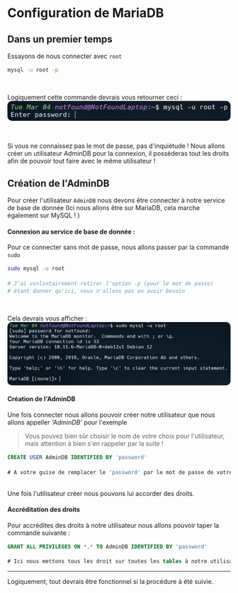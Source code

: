 # Configuration de MariaDB

## Dans un premier temps

Essayons de nous connecter avec `root`

```bash
mysql -u root -p
```

<br/>

Logiquement cette commande devrais vous retourner ceci :
<img src="./imgs/mysql_root_output.png" style="border-radius: 10px; ">

<br/>

Si vous ne connaissez pas le mot de passe, pas d'inquiétude ! Nous allons créer un utilisateur AdminDB pour la connexion, il possèderas tout les droits afin de pouvoir tout faire avec le même utilisateur !

## Création de l'AdminDB

Pour créer l'utilisateur `AdminDB` nous devons être connecter à notre service de base de donnée (Ici nous allons être sur MariaDB, cela marche également sur MySQL ! )

#### **Connexion au service de base de donnée :**

Pour ce connecter sans mot de passe, nous allons passer par la commande `sudo`

```bash
sudo mysql -u root

# J'ai vonlontairement retirer l'option -p (pour le mot de passe)
# étant donner qu'ici, nous n'allons pas en avoir besoin
```

<br/>

Cela devrais vous afficher :
<img src="./imgs/mysql_sudo_output.png" style="border-radius: 10px; ">

#### **Création de l'AdminDB**

Une fois connecter nous allons pouvoir créer notre utilisateur que nous allons appeller _'AdminDB'_ pour l'exemple

> Vous pouvez bien sûr choisir le nom de votre choix pour l'utilisateur, mais attention à bien s'en rappeler par la suite !

```SQL
CREATE USER AdminDB IDENTIFIED BY 'password'

# A votre guise de remplacer le 'password' par le mot de passe de votre choix
```

<br/>
Une fois l'utilisateur créer nous pouvons lui accorder des droits.

#### **Accréditation des droits**

Pour accrédites des droits à notre utilisateur nous allons pouvoir taper la commande suivante :

```SQL
GRANT ALL PRIVILEGES ON *.* TO AdminDB IDENTIFIED BY 'password'

# Ici nous mettons tous les droit sur toutes les tables à notre utilisateur
```

---

Logiquement, tout devrais être fonctionnel si la procédure à été suivie.
